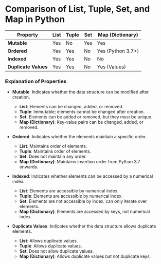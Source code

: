 # Comparison of List, Tuple, Set, and Map in Python

| Property       | List             | Tuple            | Set              | Map (Dictionary)  |
| -------------- | ---------------- | ---------------- | ---------------- | ----------------- |
| **Mutable**    | Yes              | No               | Yes              | Yes               |
| **Ordered**    | Yes              | Yes              | No               | Yes (Python 3.7+) |
| **Indexed**    | Yes              | Yes              | No               | No                |
| **Duplicate Values** | Yes        | Yes              | No               | Yes (Values)      |

### Explanation of Properties

- **Mutable**: Indicates whether the data structure can be modified after creation.
  - **List**: Elements can be changed, added, or removed.
  - **Tuple**: Immutable; elements cannot be changed after creation.
  - **Set**: Elements can be added or removed, but they must be unique.
  - **Map (Dictionary)**: Key-value pairs can be changed, added, or removed.

- **Ordered**: Indicates whether the elements maintain a specific order.
  - **List**: Maintains order of elements.
  - **Tuple**: Maintains order of elements.
  - **Set**: Does not maintain any order.
  - **Map (Dictionary)**: Maintains insertion order from Python 3.7 onwards.

- **Indexed**: Indicates whether elements can be accessed by a numerical index.
  - **List**: Elements are accessible by numerical index.
  - **Tuple**: Elements are accessible by numerical index.
  - **Set**: Elements are not accessible by index; can only iterate over elements.
  - **Map (Dictionary)**: Elements are accessed by keys, not numerical index.

- **Duplicate Values**: Indicates whether the data structure allows duplicate elements.
  - **List**: Allows duplicate values.
  - **Tuple**: Allows duplicate values.
  - **Set**: Does not allow duplicate values.
  - **Map (Dictionary)**: Allows duplicate values but not duplicate keys.
